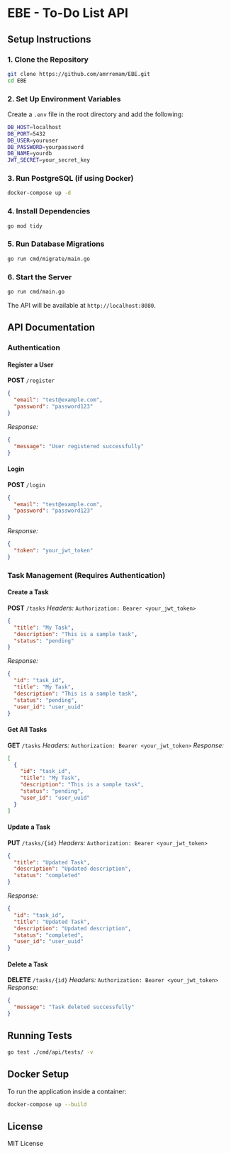 # EBE - To-Do List API
## Setup Instructions
### 1. Clone the Repository
```sh
git clone https://github.com/amrremam/EBE.git
cd EBE
```

### 2. Set Up Environment Variables
Create a `.env` file in the root directory and add the following:
```sh
DB_HOST=localhost
DB_PORT=5432
DB_USER=youruser
DB_PASSWORD=yourpassword
DB_NAME=yourdb
JWT_SECRET=your_secret_key
```

### 3. Run PostgreSQL (if using Docker)
```sh
docker-compose up -d
```

### 4. Install Dependencies
```sh
go mod tidy
```

### 5. Run Database Migrations
```sh
go run cmd/migrate/main.go
```

### 6. Start the Server
```sh
go run cmd/main.go
```

The API will be available at `http://localhost:8080`.

## API Documentation
### Authentication
#### Register a User
**POST** `/register`
```json
{
  "email": "test@example.com",
  "password": "password123"
}
```
_Response:_
```json
{
  "message": "User registered successfully"
}
```

#### Login
**POST** `/login`
```json
{
  "email": "test@example.com",
  "password": "password123"
}
```
_Response:_
```json
{
  "token": "your_jwt_token"
}
```

### Task Management (Requires Authentication)
#### Create a Task
**POST** `/tasks`
_Headers:_ `Authorization: Bearer <your_jwt_token>`
```json
{
  "title": "My Task",
  "description": "This is a sample task",
  "status": "pending"
}
```
_Response:_
```json
{
  "id": "task_id",
  "title": "My Task",
  "description": "This is a sample task",
  "status": "pending",
  "user_id": "user_uuid"
}
```

#### Get All Tasks
**GET** `/tasks`
_Headers:_ `Authorization: Bearer <your_jwt_token>`
_Response:_
```json
[
  {
    "id": "task_id",
    "title": "My Task",
    "description": "This is a sample task",
    "status": "pending",
    "user_id": "user_uuid"
  }
]
```

#### Update a Task
**PUT** `/tasks/{id}`
_Headers:_ `Authorization: Bearer <your_jwt_token>`
```json
{
  "title": "Updated Task",
  "description": "Updated description",
  "status": "completed"
}
```
_Response:_
```json
{
  "id": "task_id",
  "title": "Updated Task",
  "description": "Updated description",
  "status": "completed",
  "user_id": "user_uuid"
}
```

#### Delete a Task
**DELETE** `/tasks/{id}`
_Headers:_ `Authorization: Bearer <your_jwt_token>`
_Response:_
```json
{
  "message": "Task deleted successfully"
}
```

## Running Tests
```sh
go test ./cmd/api/tests/ -v
```

## Docker Setup
To run the application inside a container:
```sh
docker-compose up --build
```

## License
MIT License

